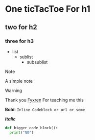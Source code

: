 # One ticTacToe For h1
## two for h2
### three for h3

- list
  - sublist
      - subsublist

<!-- Secrets -->

> [!NOTE]
> A simple note

> [!WARNING]
> Thank you [Fyxren](https://www.github.com/Fyxren)
> For teaching me this

**Bold**: `Inline Codeblock or url or some`

___Italic___

```python
def bigger_code_block():
  print("NO")
```
